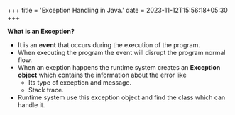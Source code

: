 +++
title = 'Exception Handling in Java.'
date = 2023-11-12T15:56:18+05:30
+++



**What is an Exception?**
- It is an **event** that occurs during the execution of the program.
- When executing the program the event will disrupt the program normal flow.
- When an exeption happens the runtime system creates an **Exception object** which contains the information about the error like 
    - Its type of exception and message.
    - Stack trace.
- Runtime system use this exception object and find the class which can handle it.

